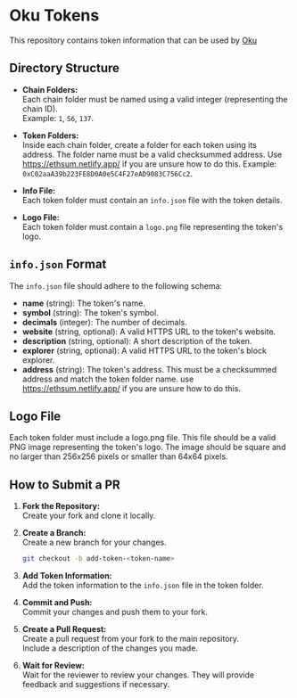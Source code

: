 # Oku Tokens

This repository contains token information that can be used by [Oku](https://oku.trade)

## Directory Structure

- **Chain Folders:**  
  Each chain folder must be named using a valid integer (representing the chain ID).  
  Example: `1`, `56`, `137`.

- **Token Folders:**  
  Inside each chain folder, create a folder for each token using its address. The folder name must be a valid checksummed address. Use https://ethsum.netlify.app/ if you are unsure how to do this.
  Example: `0xC02aaA39b223FE8D0A0e5C4F27eAD9083C756Cc2`.

- **Info File:**  
  Each token folder must contain an `info.json` file with the token details.

- **Logo File:**  
  Each token folder must contain a `logo.png` file representing the token's logo.

## `info.json` Format

The `info.json` file should adhere to the following schema:

- **name** (string): The token's name.
- **symbol** (string): The token's symbol.
- **decimals** (integer): The number of decimals.
- **website** (string, optional): A valid HTTPS URL to the token's website.
- **description** (string, optional): A short description of the token.
- **explorer** (string, optional): A valid HTTPS URL to the token's block explorer.
- **address** (string): The token's address. This must be a checksummed address and match the token folder name. use https://ethsum.netlify.app/ if you are unsure how to do this.

## Logo File

Each token folder must include a logo.png file. This file should be a valid PNG image representing the token's logo.
The image should be square and no larger than 256x256 pixels or smaller than 64x64 pixels.

## How to Submit a PR

1. **Fork the Repository:**  
   Create your fork and clone it locally.

2. **Create a Branch:**  
   Create a new branch for your changes.
   ```bash
   git checkout -b add-token-<token-name>
   ```
3. **Add Token Information:**  
   Add the token information to the `info.json` file in the token folder.
4. **Commit and Push:**  
   Commit your changes and push them to your fork.
5. **Create a Pull Request:**  
   Create a pull request from your fork to the main repository.  
   Include a description of the changes you made.
6. **Wait for Review:**  
   Wait for the reviewer to review your changes. They will provide feedback and suggestions if necessary.

